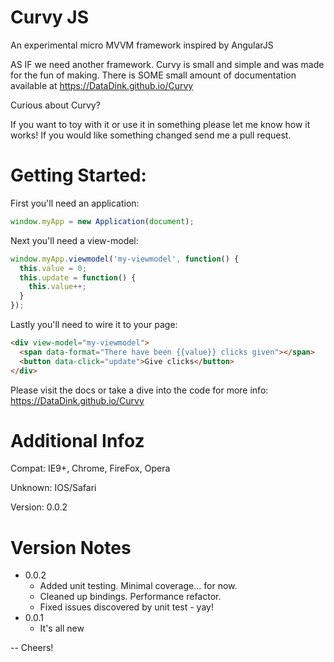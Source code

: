 # Curvy JS
An experimental micro MVVM framework inspired by AngularJS

AS IF we need another framework. Curvy is small and simple and was made for the fun of making. 
There is SOME small amount of documentation available at https://DataDink.github.io/Curvy

Curious about Curvy?

If you want to toy with it or use it in something please let me know how it works!
If you would like something changed send me a pull request.

# Getting Started:

First you'll need an application:
```javascript
window.myApp = new Application(document);
```

Next you'll need a view-model:
```javascript
window.myApp.viewmodel('my-viewmodel', function() {
  this.value = 0;
  this.update = function() {
    this.value++;
  }
});
```

Lastly you'll need to wire it to your page:
```html
<div view-model="my-viewmodel">
  <span data-format="There have been {{value}} clicks given"></span>
  <button data-click="update">Give clicks</button>
</div>
```

Please visit the docs or take a dive into the code for more info: https://DataDink.github.io/Curvy

# Additional Infoz

Compat: IE9+, Chrome, FireFox, Opera

Unknown: IOS/Safari

Version: 0.0.2

# Version Notes

* 0.0.2
   * Added unit testing. Minimal coverage... for now.
   * Cleaned up bindings. Performance refactor.
   * Fixed issues discovered by unit test - yay!
* 0.0.1
   * It's all new

-- Cheers!
